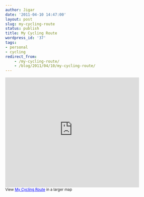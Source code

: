 ```yaml
---
author: Jigar
date: '2011-04-10 14:47:00'
layout: post
slug: my-cycling-route
status: publish
title: My Cycling Route
wordpress_id: '37'
tags:
- personal
- cycling
redirect_from:
    - /my-cycling-route/
    - /blog/2011/04/10/my-cycling-route/
---
```


<iframe width="425" height="350" frameborder="0" scrolling="no" marginheight="0" marginwidth="0" src="http://maps.google.com/maps/ms?hl=en&amp;ie=UTF8&amp;oe=UTF8&amp;msa=0&amp;msid=209136093361270082931.0004a0914faa687cb33a8&amp;t=m&amp;ll=28.640449,77.160566&amp;spn=0.019774,0.022874&amp;output=embed"></iframe>
<br/>
<small>View <a href="http://maps.google.com/maps/ms?hl=en&amp;ie=UTF8&amp;oe=UTF8&amp;msa=0&amp;msid=209136093361270082931.0004a0914faa687cb33a8&amp;t=m&amp;ll=28.640449,77.160566&amp;spn=0.019774,0.022874&amp;source=embed" style="color:#0000FF;text-align:left">My Cycling Route</a> in a larger map</small>



